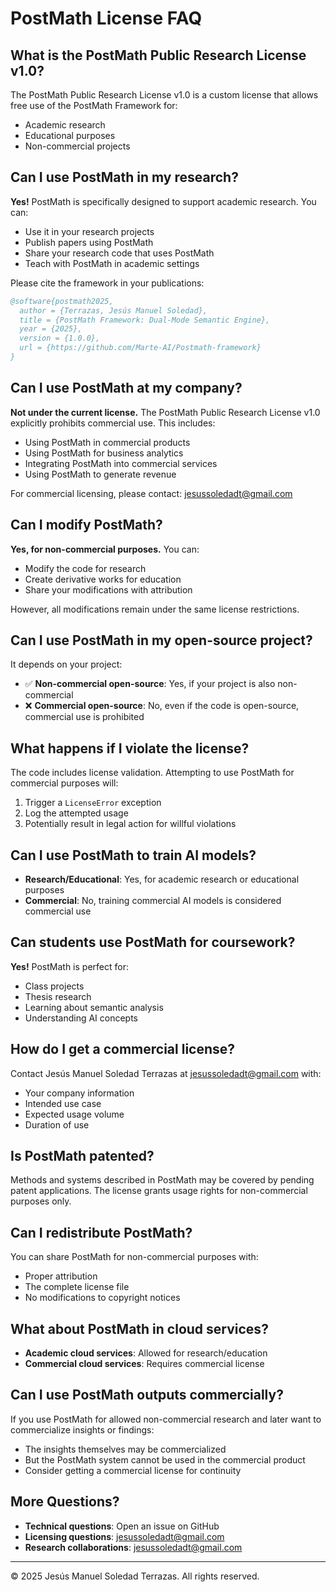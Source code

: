 # PostMath License FAQ

## What is the PostMath Public Research License v1.0?

The PostMath Public Research License v1.0 is a custom license that allows free use of the PostMath Framework for:
- Academic research
- Educational purposes
- Non-commercial projects

## Can I use PostMath in my research?

**Yes!** PostMath is specifically designed to support academic research. You can:
- Use it in your research projects
- Publish papers using PostMath
- Share your research code that uses PostMath
- Teach with PostMath in academic settings

Please cite the framework in your publications:
```bibtex
@software{postmath2025,
  author = {Terrazas, Jesús Manuel Soledad},
  title = {PostMath Framework: Dual-Mode Semantic Engine},
  year = {2025},
  version = {1.0.0},
  url = {https://github.com/Marte-AI/Postmath-framework}
}
```

## Can I use PostMath at my company?

**Not under the current license.** The PostMath Public Research License v1.0 explicitly prohibits commercial use. This includes:
- Using PostMath in commercial products
- Using PostMath for business analytics
- Integrating PostMath into commercial services
- Using PostMath to generate revenue

For commercial licensing, please contact: jesussoledadt@gmail.com

## Can I modify PostMath?

**Yes, for non-commercial purposes.** You can:
- Modify the code for research
- Create derivative works for education
- Share your modifications with attribution

However, all modifications remain under the same license restrictions.

## Can I use PostMath in my open-source project?

It depends on your project:
- ✅ **Non-commercial open-source**: Yes, if your project is also non-commercial
- ❌ **Commercial open-source**: No, even if the code is open-source, commercial use is prohibited

## What happens if I violate the license?

The code includes license validation. Attempting to use PostMath for commercial purposes will:
1. Trigger a `LicenseError` exception
2. Log the attempted usage
3. Potentially result in legal action for willful violations

## Can I use PostMath to train AI models?

- **Research/Educational**: Yes, for academic research or educational purposes
- **Commercial**: No, training commercial AI models is considered commercial use

## Can students use PostMath for coursework?

**Yes!** PostMath is perfect for:
- Class projects
- Thesis research
- Learning about semantic analysis
- Understanding AI concepts

## How do I get a commercial license?

Contact Jesús Manuel Soledad Terrazas at jesussoledadt@gmail.com with:
- Your company information
- Intended use case
- Expected usage volume
- Duration of use

## Is PostMath patented?

Methods and systems described in PostMath may be covered by pending patent applications. The license grants usage rights for non-commercial purposes only.

## Can I redistribute PostMath?

You can share PostMath for non-commercial purposes with:
- Proper attribution
- The complete license file
- No modifications to copyright notices

## What about PostMath in cloud services?

- **Academic cloud services**: Allowed for research/education
- **Commercial cloud services**: Requires commercial license

## Can I use PostMath outputs commercially?

If you use PostMath for allowed non-commercial research and later want to commercialize insights or findings:
- The insights themselves may be commercialized
- But the PostMath system cannot be used in the commercial product
- Consider getting a commercial license for continuity

## More Questions?

- **Technical questions**: Open an issue on GitHub
- **Licensing questions**: jesussoledadt@gmail.com
- **Research collaborations**: jesussoledadt@gmail.com

---

© 2025 Jesús Manuel Soledad Terrazas. All rights reserved.